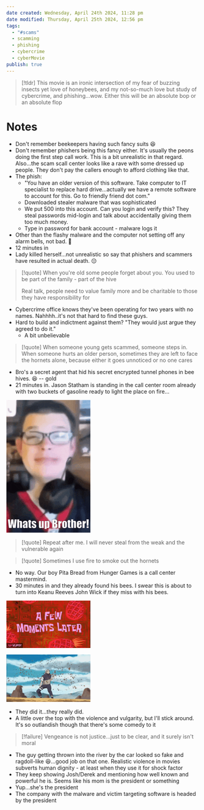 ```yaml
---
date created: Wednesday, April 24th 2024, 11:28 pm
date modified: Thursday, April 25th 2024, 12:56 pm
tags:
  - "#scams"
  - scamming
  - phishing
  - cybercrime
  - cyberMovie
publish: true
---
```


> [!tldr] This movie is an ironic intersection of my fear of buzzing insects yet love of honeybees, and my not-so-much love but study of cybercrime, and phishing...wow.  Either this will be an absolute bop or an absolute flop

# Notes
- Don't remember beekeepers having such fancy suits 😆
- Don't remember phishers being this fancy either.  It's usually the peons doing the first step call work. This is a bit unrealistic in that regard. Also...the scam scall center looks like a rave with some dressed up people. They don't pay the callers enough to afford clothing like that.
- The phish:
	- "You have an older version of this software. Take computer to IT specialist to replace hard drive...actually we have a remote software to account for this. Go to friendly friend dot com."
	- Downloaded stealer malware that was sophisticated
	- We put 500 into this account. Can you login and verify this? They steal passwords mid-login and talk about accidentally giving them too much money.
	- Type in password for bank account - malware logs it
- Other than the flashy malware and the computer not setting off any alarm bells, not bad. 🤔
- 12 minutes in
- Lady killed herself...not unrealistic so say that phishers and scammers have resulted in actual death. 😔

> [!quote] When you're old some people forget about you.  You used to be part of the family - part of the hive
> 
> Real talk, people need to value family more and be charitable to those they have responsibility for

- Cybercrime office knows they've been operating for two years with no names.  Nahhhh..it's not that hard to find these guys.
- Hard to build and indictment against them?  "They would just argue they agreed to do it." 
	- A bit unbelievable

 > [!quote] When someone young gets scammed, someone steps in.  When someone hurts an older person, sometimes they are left to face the hornets alone, because either it goes unnoticed or no one cares
 
- Bro's a secret agent that hid his secret encrypted tunnel phones in bee hives.  😆 -- gold
- 21 minutes in.  Jason Statham is standing in the call center room already with two buckets of gasoline ready to light the place on fire...

![Jason Statham to the call center](_attachments/The%20Beekeeper/IMG-20240425000550383.gif)

> [!quote] Repeat after me.  I will never steal from the weak and the vulnerable again

> [!quote] Sometimes I use fire to smoke out the hornets

- No way. Our boy Pita Bread from Hunger Games is a call center mastermind.
- 30 minutes in and they already found his bees.  I swear this is about to turn into Keanu Reeves John Wick if they miss with his bees.

![](_attachments/The%20Beekeeper/IMG-20240425002226786.gif)

![](_attachments/The%20Beekeeper/IMG-20240425002348276.gif)

- They did it...they really did.
- A little over the top with the violence and vulgarity, but I'll stick around.  It's so outlandish though that there's some comedy to it

> [!failure] Vengeance is not justice...just to be clear, and it surely isn't moral

- The guy getting thrown into the river by the car looked so fake and ragdoll-like 😆...good job on that one.  Realistic violence in movies subverts human dignity - at least when they use it for shock factor
- They keep showing Josh/Derek and mentioning how well known and powerful he is.  Seems like his mom is the president or something
- Yup...she's the president 
- The company with the malware and victim targeting software is headed by the president
